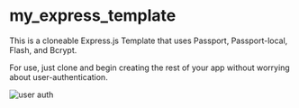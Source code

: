 <h1>my_express_template</h1>
<p>This is a cloneable Express.js Template that uses Passport, Passport-local, Flash, and Bcrypt.</p>
<p>For use, just clone and begin creating the rest of your app without worrying about user-authentication.</p>
<img src="https://revesecure.com/wp-content/uploads/2017/03/What-Factors-Are-Used-to-Authenticate-a-User-Online.jpg" alt="user auth" >
